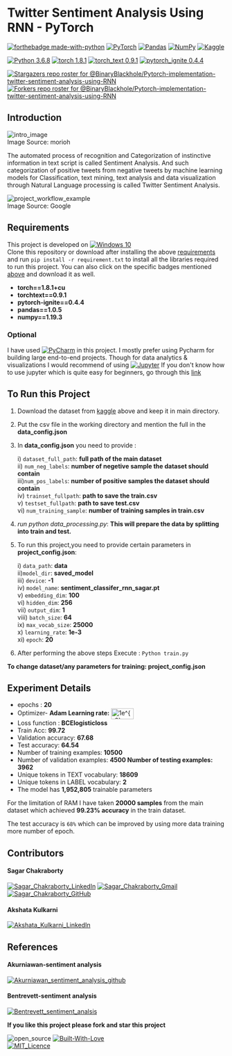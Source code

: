 <a id="requirements"></a>
# Twitter Sentiment Analysis Using RNN - PyTorch


[![forthebadge made-with-python](http://ForTheBadge.com/images/badges/made-with-python.svg)](https://www.python.org/)
[<img alt="PyTorch" src="https://img.shields.io/badge/PyTorch-%23EE4C2C.svg?style=for-the-badge&logo=PyTorch&logoColor=white" />](https://pytorch.org/)
[<img alt="Pandas" src="https://img.shields.io/badge/pandas-%23150458.svg?style=for-the-badge&logo=pandas&logoColor=white" />](https://pandas.pydata.org/)
[<img alt="NumPy" src="https://img.shields.io/badge/numpy-%23013243.svg?style=for-the-badge&logo=numpy&logoColor=white" />](https://numpy.org/)
[<img alt="Kaggle" src="https://img.shields.io/badge/Kaggle-20BEFF?style=for-the-badge&logo=Kaggle&logoColor=white" />](https://www.kaggle.com/kazanova/sentiment140)

[![Python 3.6.8](https://img.shields.io/badge/python-3.6.8-blue.svg)](https://www.python.org/downloads/release/python-368/)
[![torch 1.8.1](https://img.shields.io/badge/torch-1.8.1-orange.svg)](https://pypi.org/project/torch/1.8.1/)
[![torch_text 0.9.1](https://img.shields.io/badge/torchtext-0.9.1-orange.svg)](https://pypi.org/project/torchtext/0.9.1/)
[![pytorch_ignite 0.4.4](https://img.shields.io/badge/pytorch--ignite-0.4.4-orange.svg)](https://pypi.org/project/pytorch-ignite/0.4.4/) 


[![Stargazers repo roster for @BinaryBlackhole/Pytorch-implementation-twitter-sentiment-analysis-using-RNN](https://reporoster.com/stars/BinaryBlackhole/Pytorch-implementation-twitter-sentiment-analysis-using-RNN)](https://github.com/BinaryBlackhole/Pytorch-implementation-twitter-sentiment-analysis-using-RNN/stargazers)
[![Forkers repo roster for @BinaryBlackhole/Pytorch-implementation-twitter-sentiment-analysis-using-RNN](https://reporoster.com/forks/BinaryBlackhole/Pytorch-implementation-twitter-sentiment-analysis-using-RNN)](https://github.com/BinaryBlackhole/Pytorch-implementation-twitter-sentiment-analysis-using-RNN/network/members)
## Introduction

![intro_image](https://i.morioh.com/2020/02/04/beef36fd707d.jpg) \
Image Source: morioh

The automated process of recognition and Categorization of instinctive information in text script is called Sentiment Analysis. And such categorization of positive tweets from negative tweets by machine learning models for Classification, text mining, text analysis and data visualization through Natural Language processing is called Twitter Sentiment Analysis.

![project_workflow_example](https://user-images.githubusercontent.com/49767657/121781346-dbb30000-cbc1-11eb-809a-a016d7a6092f.png) \
Image Source: Google

## Requirements

This project is developed on [<img alt="Windows 10" src="https://img.shields.io/badge/Windows-0078D6?style=for-the-badge&logo=windows&logoColor=white" />](https://www.microsoft.com/en-in/software-download/windows10) \
Clone this repository or download after installing the above [requirements](#requirements) and run `pip install -r requirement.txt` to install all the libraries required to run this project.
You can also click on the specific badges mentioned [above](#requirements) and download it as well.


- **torch==1.8.1+cu** 
- **torchtext==0.9.1** 
- **pytorch-ignite==0.4.4** 
- **pandas==1.0.5** 
- **numpy==1.19.3** 
### Optional
I have used [<img alt="PyCharm" src="https://img.shields.io/badge/pycharm-143?style=for-the-badge&logo=pycharm&logoColor=black&color=black&labelColor=green"/>](https://www.jetbrains.com/pycharm/) in this project. I mostly prefer using Pycharm for building large end-to-end projects.
Though for data analytics & visualizations I would recommend of using [<img alt="Jupyter" src="https://img.shields.io/badge/Jupyter-F37626.svg?&style=for-the-badge&logo=Jupyter&logoColor=white"/>](https://jupyter.org/) If you don't know how to use jupyter which is quite easy for beginners, go through this [link](https://www.tutorialspoint.com/jupyter/index.htm)

	


## To Run this Project
1. Download the dataset from [kaggle](#requirements) above and keep it in main directory. 
2. Put the csv file in the working directory and mention the full in the **data_config.json**
3. In **data_config.json** you need to provide :

	i) `dataset_full_path`: **full path of the main dataset** \
	ii) `num_neg_labels`: **number of negetive sample the dataset should contain** \
	iii)`num_pos_labels`: **number of positive samples the dataset should contain** \
	iv) `trainset_fullpath`: **path to save the train.csv** \
	v)  `testset_fullpath`: **path to save test.csv**      \
	vi) `num_training_sample`: **number of training samples in train.csv** 
		
4. *run python data_processing.py*: **This will prepare the data by splitting into train and test.**
5. To run this project,you need to provide certain parameters in **project_config.json**:

	i) `data_path`: **data** \
	ii)`model_dir`: **saved_model** \
	iii) `device`: **-1** \
	iv) `model_name`: **sentiment_classifer_rnn_sagar.pt** \
	v) `embedding_dim`: **100** \
	vi) `hidden_dim`: **256** \
	vii) `output_dim`: **1** \
	viii) `batch_size`: **64** \
	ix) `max_vocab_size`: **25000** \
	x)  `learning_rate`: **1e-3** \
	xi) `epoch`: **20** 
6. After performing the above steps Execute : `Python train.py`

**To change dataset/any parameters for training: project_config.json**

## Experiment Details

- epochs : **20**
- Optimizer- **Adam Learning rate:** <img src="http://www.sciweavers.org/tex2img.php?eq=%201e%5E%7B-3%7D%20&bc=White&fc=Black&im=jpg&fs=18&ff=ccfonts,eulervm&edit=0" align="center" border="0" alt=" 1e^{-3} " width="52" height="25" /> 
- Loss function : **BCElogisticloss**
- Train Acc: **99.72**
- Validation accuracy: **67.68**
- Test accuracy: **64.54**
- Number of training examples: **10500** 
- Number of validation examples: **4500 Number of testing examples: 3962**
- Unique tokens in TEXT vocabulary: **18609**
- Unique tokens in LABEL vocabulary: **2**
- The model has **1,952,805** trainable parameters

For the limitation of RAM I have taken **20000 samples** from the main dataset which achieved **99.23% accuracy** in the train dataset.

The test accuracy is `68%` which can be improved by using more data training more number of epoch.

## Contributors
#### Sagar Chakraborty 
[<img alt="Sagar_Chakraborty_LinkedIn" src="https://img.shields.io/badge/LinkedIn-0077B5?style=for-the-badge&logo=linkedin&logoColor=white" />](https://www.linkedin.com/in/binaryblackhole/)
[<img alt="Sagar_Chakraborty_Gmail" src="https://img.shields.io/badge/Gmail-D14836?style=for-the-badge&logo=gmail&logoColor=white" />](https://mail.google.com/mail/u/0/#search/csagar963%40gmail.com)
[<img alt="Sagar_Chakraborty_GitHub" src="https://img.shields.io/badge/github-%23121011.svg?style=for-the-badge&logo=github&logoColor=white" />](https://github.com/BinaryBlackhole)
#### Akshata Kulkarni
[<img alt="Akshata_Kulkarni_LinkedIn" src="https://img.shields.io/badge/LinkedIn-0077B5?style=for-the-badge&logo=linkedin&logoColor=white" />](https://www.linkedin.com/in/akshata-kulkarni-3a0005161/)

## References
#### Akurniawan-sentiment analysis
[<img alt="Akurniawan_sentiment_analysis_github" src="https://img.shields.io/badge/GitHub-100000?style=for-the-badge&logo=github&logoColor=white" />](https://github.com/akurniawan/pytorch-sentiment-analysis) 
#### Bentrevett-sentiment analysis
[<img alt="Bentrevett_sentiment_analsis" src="https://img.shields.io/badge/GitHub-100000?style=for-the-badge&logo=github&logoColor=white" />](https://github.com/bentrevett/pytorch-sentiment-analysis)

**If you like this project please fork and star this project**


![open_source](https://forthebadge.com/images/badges/open-source.svg) 
[![Built-With-Love](http://ForTheBadge.com/images/badges/built-with-love.svg)](https://GitHub.com/Naereen/) \
[![MIT_Licence](https://img.shields.io/github/license/Ileriayo/markdown-badges?style=for-the-badge)](./LICENSE)

